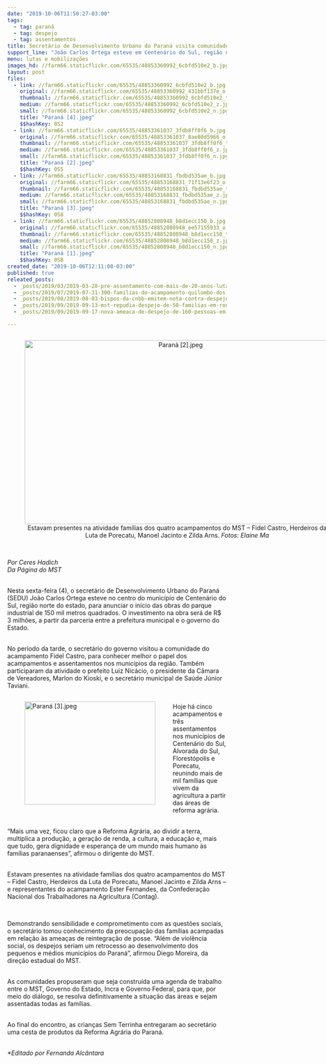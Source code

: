 ```yaml
---
date: "2019-10-06T11:50:27-03:00"
tags:
  - tag: paraná
  - tag: despejo
  - tag: assentamentos
title: Secretário de Desenvolvimento Urbano do Paraná visita comunidade da reforma agrária
support_line: "​João Carlos Ortega esteve em Centenário do Sul, região norte do estado, nesta sexta-feira (4)"
menu: lutas e mobilizações
images_hd: //farm66.staticflickr.com/65535/48853360992_6cbfd510e2_b.jpg
layout: post
files:
  - link: //farm66.staticflickr.com/65535/48853360992_6cbfd510e2_b.jpg
    original: //farm66.staticflickr.com/65535/48853360992_431bbf137e_o.jpg
    thumbnail: //farm66.staticflickr.com/65535/48853360992_6cbfd510e2_t.jpg
    medium: //farm66.staticflickr.com/65535/48853360992_6cbfd510e2_z.jpg
    small: //farm66.staticflickr.com/65535/48853360992_6cbfd510e2_n.jpg
    title: "Paraná [4].jpeg"
    $$hashKey: 0S2
  - link: //farm66.staticflickr.com/65535/48853361037_3fdb8ff0f6_b.jpg
    original: //farm66.staticflickr.com/65535/48853361037_8ae80d5966_o.jpg
    thumbnail: //farm66.staticflickr.com/65535/48853361037_3fdb8ff0f6_t.jpg
    medium: //farm66.staticflickr.com/65535/48853361037_3fdb8ff0f6_z.jpg
    small: //farm66.staticflickr.com/65535/48853361037_3fdb8ff0f6_n.jpg
    title: "Paraná [2].jpeg"
    $$hashKey: 0S5
  - link: //farm66.staticflickr.com/65535/48853168831_fbdbd535ae_b.jpg
    original: //farm66.staticflickr.com/65535/48853168831_71f13e6f23_o.jpg
    thumbnail: //farm66.staticflickr.com/65535/48853168831_fbdbd535ae_t.jpg
    medium: //farm66.staticflickr.com/65535/48853168831_fbdbd535ae_z.jpg
    small: //farm66.staticflickr.com/65535/48853168831_fbdbd535ae_n.jpg
    title: "Paraná [3].jpeg"
    $$hashKey: 0S8
  - link: //farm66.staticflickr.com/65535/48852808948_b8d1ecc150_b.jpg
    original: //farm66.staticflickr.com/65535/48852808948_ee57155933_o.jpg
    thumbnail: //farm66.staticflickr.com/65535/48852808948_b8d1ecc150_t.jpg
    medium: //farm66.staticflickr.com/65535/48852808948_b8d1ecc150_z.jpg
    small: //farm66.staticflickr.com/65535/48852808948_b8d1ecc150_n.jpg
    title: "Paraná [1].jpeg"
    $$hashKey: 0SB
created_date: "2019-10-06T12:11:08-03:00"
published: true
releated_posts:
  - _posts/2019/03/2019-03-28-pre-assentamento-com-mais-de-20-anos-luta-contra-ameaca-de-despejo-no-parana.md
  - _posts/2019/07/2019-07-31-300-familias-do-acampamento-quilombo-dos-palmares-sofrem-despejo-em-londrina-pr.md
  - _posts/2019/08/2019-08-03-bispos-da-cnbb-emitem-nota-contra-despejo-de-familias-em-londrina-pr.md
  - _posts/2019/09/2019-09-13-mst-repudia-despejo-de-50-familias-em-roncador-no-parana.md
  - _posts/2019/09/2019-09-17-nova-ameaca-de-despejo-de-160-pessoas-em-laranjal-regiao-centro-do-parana.md

---
```

<div style="text-align:center">
<figure class="image" style="display:inline-block"><img alt="Paraná [2].jpeg" height="422" src="//farm66.staticflickr.com/65535/48853361037_3fdb8ff0f6_b.jpg" width="700" />
<figcaption>Estavam presentes na atividade fam&iacute;lias dos quatro acampamentos do MST &ndash;&nbsp;Fidel Castro, Herdeiros da Luta de Porecatu, Manoel Jacinto e Zilda Arns.&nbsp;<em>Fotos: Elaine Ma</em></figcaption>
</figure>
</div>

<p><br />
<em>Por Ceres Hadich<br />
Da P&aacute;gina do MST</em></p>

<p><br />
Nesta sexta-feira (4), o secret&aacute;rio de Desenvolvimento Urbano do Paran&aacute; (SEDU) Jo&atilde;o Carlos Ortega esteve no centro do munic&iacute;pio de Centen&aacute;rio do Sul, regi&atilde;o norte do estado, para anunciar o in&iacute;cio das obras do parque industrial de 150 mil metros quadrados. O investimento na obra ser&aacute; de R$ 3 milh&otilde;es, a partir da parceria entre a prefeitura municipal e o governo do Estado.</p>

<p><br />
No per&iacute;odo da tarde, o secret&aacute;rio do governo visitou a comunidade do acampamento Fidel Castro, para conhecer melhor o papel dos acampamentos e assentamentos nos munic&iacute;pios da regi&atilde;o. Tamb&eacute;m participaram da atividade o prefeito Luiz Nic&aacute;cio, o presidente da C&acirc;mara de Vereadores, Marlon do Kioski, e o secret&aacute;rio municipal de Sa&uacute;de J&uacute;nior Taviani.&nbsp;</p>

<figure class="image" style="float:left"><img alt="Paraná [3].jpeg" height="237" src="//farm66.staticflickr.com/65535/48853168831_fbdbd535ae_b.jpg" width="300" />
<figcaption></figcaption>
</figure>

<p><br />
Hoje h&aacute; cinco acampamentos e tr&ecirc;s assentamentos nos munic&iacute;pios de Centen&aacute;rio do Sul, Alvorada do Sul, Florest&oacute;polis e Porecatu, reunindo mais de mil fam&iacute;lias que vivem da agricultura a partir das &aacute;reas de reforma agr&aacute;ria.</p>

<p><br />
&ldquo;Mais uma vez, ficou claro que a Reforma Agr&aacute;ria, ao dividir a terra, multiplica a produ&ccedil;&atilde;o, a gera&ccedil;&atilde;o de renda, a cultura, a educa&ccedil;&atilde;o e, mais que tudo, gera dignidade e esperan&ccedil;a de um mundo mais humano &agrave;s fam&iacute;lias paranaenses&rdquo;, afirmou o dirigente do MST.</p>

<p><br />
Estavam presentes na atividade fam&iacute;lias dos quatro acampamentos do MST &ndash;&nbsp;Fidel Castro, Herdeiros da Luta de Porecatu, Manoel Jacinto e Zilda Arns &ndash; e representantes do acampamento Ester Fernandes, da Confedera&ccedil;&atilde;o Nacional dos Trabalhadores na Agricultura (Contag).</p>

<p>&nbsp;</p>

<p>Demonstrando sensibilidade e comprometimento com as quest&otilde;es sociais, o secret&aacute;rio tomou conhecimento da preocupa&ccedil;&atilde;o das fam&iacute;lias acampadas em rela&ccedil;&atilde;o &agrave;s amea&ccedil;as de reintegra&ccedil;&atilde;o de posse. &ldquo;Al&eacute;m de viol&ecirc;ncia social, os despejos seriam um retrocesso ao desenvolvimento dos pequenos e m&eacute;dios munic&iacute;pios do Paran&aacute;&rdquo;, afirmou Diego Moreira, da dire&ccedil;&atilde;o estadual do MST.&nbsp;</p>

<p><br />
As comunidades propuseram que seja constru&iacute;da uma agenda de trabalho entre o MST, Governo do Estado, Incra e Governo Federal, para que, por meio do di&aacute;logo, se resolva definitivamente a situa&ccedil;&atilde;o das &aacute;reas e sejam assentadas todas as fam&iacute;lias.</p>

<p><br />
Ao final do encontro, as crian&ccedil;as Sem Terrinha entregaram ao secret&aacute;rio uma cesta de produtos da Reforma Agr&aacute;ria do Paran&aacute;.&nbsp;</p>

<p><br />
<em>*Editado por Fernanda Alc&acirc;ntara</em></p>
